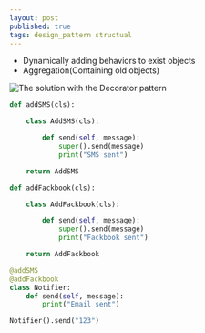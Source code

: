 ```yaml
---
layout: post
published: true
tags: design_pattern structual
---
```


- Dynamically adding behaviors to exist objects
- Aggregation(Containing old objects)

![The solution with the Decorator pattern](https://refactoring.guru/images/patterns/diagrams/decorator/solution2.png)





```python
def addSMS(cls):

    class AddSMS(cls):

        def send(self, message):
            super().send(message)
            print("SMS sent")

    return AddSMS

def addFackbook(cls):

    class AddFackbook(cls):

        def send(self, message):
            super().send(message)
            print("Fackbook sent")

    return AddFackbook

@addSMS
@addFackbook
class Notifier:
    def send(self, message):
        print("Email sent")

Notifier().send("123")
```







